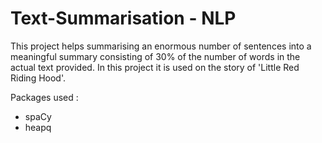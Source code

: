 # Text-Summarisation - NLP

This project helps summarising an enormous number of sentences into a meaningful summary consisting of 30% of the number of words in the actual text provided. In this project it is used on the story of 'Little Red Riding Hood'.

Packages used :

- spaCy
- heapq
